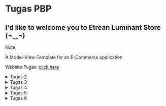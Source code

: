 # Tugas PBP
## I'd like to welcome you to Etrean Luminant Store (¬‿¬)

> [!NOTE]
> A Model-View-Template for an E-Commerce application 

Website Tugas: [click here](http://figo-favian-pbptugas2figo.pbp.cs.ui.ac.id/)

<details>
  <summary>Tugas 2</summary>

## Tugas 2 💻 

### 🟦🟥 Step-by-step:
1. Membuat Proyek Django baru
  - Membuat folder, directory, dan repo baru
  - Di dalam folder, gunakan `python -m venv venv` untuk membbuat virtual environment yang baru kemudian jalankan
  - Menyiapkan Framework dengan menginstall Django. Jika perlu, install dependencies lainnya dalam `requirements.txt`

  - Setelah semua sudah disiapkan, jalankan `python manage.py startproject [nama project] .` untuk membbuat proyek baru
2.  Buatlah aplikasi dengan menjalankan `python manage.py startapp main`
  -  Dalam `settings.py`, tambahkan `'main'`. Implementasi:
    ```
    INSTALLED_APPS = [
    'main',
     ...
     ]
    ```

3. Melakukan routing
  - Dengan `django.urls` import `path` dan `include` dalam urls.py

4. Membuat model pada aplikasi main 
  - Dalam `models.py` di directory main, import `models`
  - Buat class dengan nama `Product` dengan tiga attribut yaitu `name, price, dan description.`
  ```
  class Product(models.Model):
    mood = models.CharField(max_length=100) # nama produk disini
    price = models.IntegerField()  # harga produk
    description = models.TextField()  # deskripsi produk
  ````
  - Buatlah migrasi mode dengan menjalankan `python manage.py makemigrations`
  - Kemudian eksekusikan migrasi dengan `python manage.py migrate`

5. Membuat sebuah fungsi pada views.py untuk dikembalikan ke dalam sebuah template HTML yang menampilkan nama aplikasi, nama, dan kelas
  - isi views.py:
  ```
from django.shortcuts import render

def ingfo(request):
    context = {
        'nama': 'Figo Favian Ragazo',  # nama
        'kelas': 'PBP F'  # kelas 
    }
    return render(request, 'main.html', context)
  ``` 
  - Buat folder baru bernama di dalam main bernama `templates`
  - Dalam folder tersebut, buatlah file `main.html`
  - Isi main.html:
```
<head>
    <meta charset="UTF-8">
    <meta name="viewport" content="width=device-width, initial-scale=1.0">
    <title>App Info</title>
</head>
<body>
    <h1>Etrean Luminant Store</h1>
    <p>Nama: {{ nama }}</p>
    <p>Kelas: {{ kelas }}</p>
</body>
</html>
```
  -
  
6. Membuat sebuah routing pada urls.py aplikasi main untuk memetakan fungsi yang telah dibuat pada views.py
  - Buatlah file baru dengan nama `urls.py` dalam main
  - Isi urls.py:
```
from django.urls import path
from main.views import ingfo 
app_name = 'main'
urlpatterns = [
    # bisa menambahkan URL utk views
    path('', ingfo, name='main')
]
```

7. Melakukan deployment ke PWS terhadap aplikasi yang sudah dibuat sehingga nantinya dapat diakses oleh teman-temanmu melalui Internet
   - push repository lokal ke PWS 


### 🟦🟥 Bagan 

Visualisasi:

![image](https://github.com/user-attachments/assets/2f8c7cf5-e6a5-4ef3-a54c-3a313b13330b)

[Source Img](https://nitinnain.com/djangos-request-response-cycle/)

> Penjelasan Hubungan Komponen:

`urls.py`: Bertugas mencocokkan URL yang dikirimkan klien dengan view yang sesuai. Misalnya, jika klien mengirimkan request ke /home/, urls.py akan memetakan request tersebut ke view yang menangani halaman home.

`views.py`: Bertanggung jawab untuk menangani logika dari request, termasuk pengambilan data dari model dan menyiapkan data untuk template. Jika data dari database diperlukan, `views.py` akan memanggil `models.py`

`models.py`: Berisi definisi model dan struktur data. Menggunakan Django ORM, model mengatur interaksi dengan database. Misalnya, jika sebuah view memerlukan daftar item dari database, `models.py` akan menyediakan akses ke data tersebut.

`HTML Template`: Setelah data dikumpulkan di view, template digunakan untuk merender data tersebut menjadi halaman web yang akan ditampilkan kepada klien.

`Client Response`: Setelah halaman HTML selesai dirender, Django akan mengembalikannya sebagai respons HTTP ke klien, yang kemudian akan ditampilkan di browser atau perangkat lunak klien.

### 🟦🟥 Fungsi Git 
Fungsi Git dalam pengembangan perangkat lunak: Git adalah alat kontrol versi yang memfasilitasi pelacakan perubahan kode secara efektif dan kolaboratif. Dengan fitur branching dan merging, Git memungkinkan pengembangan beberapa fitur secara paralel tanpa mengganggu kode utama. Git juga menyimpan riwayat perubahan, memungkinkan rollback jika terjadi kesalahan, dan menjaga integritas proyek. Integrasi dengan platform seperti GitHub mendukung kolaborasi tim secara online, menjadikan pengembangan perangkat lunak lebih terstruktur, aman, dan efisien.

### 🟦🟥 Framework Django sebagai permulaan pembelajaran pengembangan perangkat lunak
Mengapa Django dijadikan permulaan pembelajaran pengembangan perangkat lunak: Django dipilih sebagai langkah awal dalam belajar pengembangan perangkat lunak karena memiliki arsitektur yang jelas dan fitur bawaan yang kaya seperti autentikasi dan panel admin. Ini mengurangi beban teknis sehingga pemula bisa fokus pada logika aplikasi. Dokumentasinya yang lengkap, komunitas yang aktif, serta integrasi keamanan membuat Django sangat ramah bagi pemula dan memberikan pondasi yang kuat untuk pengembangan proyek yang lebih besar.

### 🟦🟥 Model pada Django sebagai ORM
Mengapa model pada Django disebut sebagai ORM (Object-Relational Mapping): Django menggunakan ORM untuk memetakan objek dalam kode Python ke tabel di basis data relasional. Dengan ORM, pengembang dapat berinteraksi dengan data menggunakan metode Python tanpa perlu menulis SQL langsung. Setiap class model merepresentasikan tabel, dan setiap atributnya adalah kolom dalam tabel, yang membuat pengelolaan dan manipulasi data lebih mudah dan intuitif.
</details>

<details>
  <summary>Tugas 3</summary>

## Tugas 3 💻 

### 🟦🟥 Jelaskan mengapa kita memerlukan data delivery dalam pengimplementasian sebuah platform?
Dalam pengembangan sebuah platform, pertukaran data antara berbagai komponen sistem baik itu frontend, backend, maupun eksternal merupakan hal yang penting untuk diimplementasikan. Maka dari itu, data delivery dibutuhkan. Sebagai contoh, data delivery biasanya menggunakan protokol seperti HTTP dan data sering kali dikirim dalam format seperti JSON atau XML.

### 🟦🟥 Menurutmu, mana yang lebih baik antara XML dan JSON? Mengapa JSON lebih populer dibandingkan XML?
JSON lebih populer dikarenakan syntax yang lebih sederhana atau mudah dibaca dan dalam pengembagan web, JSON juga lebih ringan dan lebih cepat untuk diproses. Selain itu, JSON juga lebih lebih praktis dan efisien dalam pengiriman data.

### 🟦🟥 Jelaskan fungsi dari method is_valid() pada form Django dan mengapa kita membutuhkan method tersebut?
Pada form Django, fungsi dari method `is_valid` bertujuan untuk memvalidasi data yang dikirimkan oleh pengguna sebelum diproses ke dalam database. Validasi ini mencegah terjadinya kesalahan pada penyimpanan atau pengolahan data seperti tipe data yang salah atau field yang kosong. Jika data invalid, method akan mengembalikan nilai `False`, dan sebaliknya method ini mengembalikan nilai `True` jika data valid.

### 🟦🟥 Mengapa kita membutuhkan csrf_token saat membuat form di Django? Apa yang dapat terjadi jika kita tidak menambahkan csrf_token pada form Django? Bagaimana hal tersebut dapat dimanfaatkan oleh penyerang?
Sebelumnya, CSRF adalah serangan di mana penyerang mencoba membuat permintaan ke server dengan menggunakan kredensial pengguna yang sedang login tanpa sepengetahuan. Dengan menggunakan token CSRF, Django memastikan setiap permintaan POST yang dilakukan berasal dari sumber yang sah yang dibuat oleh aplikasi itu sendiri. Token CSRF memiliki nilai yang unik yang kemudian server akan memverifikasi token tersebut saat menerima permintaan. Jika dibiarkan tanpa `csrf_token`, penyerang dapat mengirimkan permintaan tanpa izin pengguna, mengubah data, dan hal berbahaya lainnya. 

### 🟦🟥 Jelaskan bagaimana cara kamu mengimplementasikan checklist di atas secara step-by-step (bukan hanya sekadar mengikuti tutorial)?
1. Untuk membuat input form untuk objek model, saya terlebih dahulu membuat skeleton berupa kerangka views. Guna melakukan ini sebelum melakukan tahap selanjutnya adalah supaya desain dalam situs web konsisten dan juga mencegah adanya pengulangan kode yang sama.
   Langkah implementasi: Pada direktori utama, inisiasi direktori baru bernama `templates` dan sisipkanlah HTML bernama `base.html` didalamnya (sebagai template dasar). Kemudian, saya menambahkan 'DIRS': [BASE_DIR / 'templates'] dalam settings.py agar `base.html` terbaca 

2. Untuk memperkuat keamanan dalam kode, saya mengubah primary key dari Integer menjadi UUID
   Langkah Implementasi: Hapus `db.sqlite3`, ubah `models.py` dengan import uuid dan tambahkan implementasi yang sesuai, kemudian migrate. 

3. Setelah sudah melakukan setup setup pada langkah selanjutnya, saya mengimplementasi input form. Tujuannya adalah agar saya dapat menambahkan data baru dalam halaman utama (dalam kasus ini, yaitu data Product)
   Langkah implementasi: Dalam direktori `main/`, buatlah `forms.py` kemudian saya menyesuaikan method untuk pembuatan forms. Selanjutnya, saya merevisi `views.py` dengan mengimport beberapa hal dan membuat function baru sebagai penerima request, import method `create_product`

4. Untuk memastikan apakah sudah berhasil, saya menjalankan manage.py dan kemudian membuka http://localhost:8000 

5. Langkah selanjutnya yang saya terapkan adalah dengan membuat 4 fungsi dalam `views.py` berupa XML, JSON, XML by ID, dan JSON by ID sebagai formatnya. Keempat fungsi ini berfungsi untuk memperlihatkan data data baru yang sudah ditambahkan.
   Langkah Implementasi: Membuat masing masing fungsi di dalam `views.py`, kemudian import dan inisiasi path masing masing method di dalam `urls.py`. 
Untuk memeriksa keempat format, saya menggunakan http://localhost:8000/xml/ , http://localhost:8000/json/ , http://localhost:8000/xml/[id]/ , dan http://localhost:8000/json/[id]/ 
Sebagai contoh:
{
    "model": "main.product",
    "pk": "c7af16dd-0ded-4915-b104-cc0cf0b172d8",
    "fields": {
      "name": "Iphone Galaxy Tab",
      "price": 399,
      "description": "Iphone x Android collabb cuyy"
    }
  }
Maka id-nya berupa  "pk": "c7af16dd-0ded-4915-b104-cc0cf0b172d8"

### 🟦🟥 Mengakses keempat URL di poin 2 menggunakan Postman, membuat screenshot dari hasil akses URL pada Postman, dan menambahkannya ke dalam README.md
![image](https://github.com/user-attachments/assets/64c95725-cbc1-49ae-9ba3-771ae9e92a24)
![image](https://github.com/user-attachments/assets/01da1508-8250-4700-b8ca-63d9a55104bf)
![image](https://github.com/user-attachments/assets/bb742c2c-aad9-4279-985e-fc926c1e00f6)
![image](https://github.com/user-attachments/assets/343c602d-06f2-47c4-b92f-e4bca102a12d)

</details>

<details>
  <summary>Tugas 4</summary>

## Tugas 4 💻 

### 🟦🟥 Apa perbedaan antara HttpResponseRedirect() dan redirect()

Secara umum, redirect() lebih fleksibel sebab HttpResponseRedirect() hanya hanya menerima URL sebagai argumen, redirect() mampu menerima model, view, atau URL dan menyederhanakan pengalihan dengan menyelesaikan URL menggunakan fungsi reverse() secara otomatis. 

```python
Contoh HttpResponseRedirect(): `return return HttpResponseRedirect('/main/')`
Contoh redirect(): `return redirect('main:show_main')`
```

### 🟦🟥 Jelaskan cara kerja penghubungan model Product dengan User!

Penghubungan model Product dengan User dilakukan melalui `ForeignKey` yang menghasilkan relasi one-to-many. Relasi one-to-many memastikan bahwa setiap produk dimiliki oleh satu pengguna, namun pengguna tersebut bisa memiliki banyak produk. Dalam implementasi, produk yang dibuat oleh user akan secara otomatis terhubung dengan user yang sedang login menggunakan `request.user`. Jika pengguna dihapus, semua produk yang terkait juga akan ikut dihapus. Relasi ForeignKey menggunakan parameter on_delete=models.CASCADE, yang berarti bahwa jika pengguna (User) dihapus, maka semua produk yang terkait dengan pengguna tersebut juga akan ikut dihapus dari database. Ini membantu menjaga konsistensi data dan mencegah adanya produk yang "terputus" dari pengguna.
Berikut contohnya:

```python
class Product(models.Model): 
user = models.ForeignKey(User, on_delete=models.CASCADE) 
Id models.UUIDField(primary_key=True, default=uuid.uuid4, editable=False) 
name = models.CharField(max_length=100) 
price = models.IntegerField()
description = models.TextField()  
```

### 🟦🟥 Apa perbedaan antara authentication dan authorization, apakah yang dilakukan saat pengguna login? Jelaskan bagaimana Django mengimplementasikan kedua konsep tersebut.

Authentication adalah proses verifikasi identitas user. Tujuan dari autentikasi adalah memastikan bahwa pengguna benar-benar merupakan orang yang mereka klaim. Authorization adalah proses yang menentukan hak akses yang dimiliki pengguna setelah authentication berhasil. Authorization memastikan apakah pengguna memiliki izin untuk mengakses sumber daya atau melakukan tindakan tertentu. Saat proses login, Django akan mengautentikasi melalui username dan password seperti umumnya, jika berhasil maka kemudian user akan diotorisasi. Berikut merupakan contoh implementasi dalam django:

```python
def login_user(request): 

if request.method == 'POST': 
form = AuthenticationForm(data=request.POST)

 if form.is_valid(): 
user = form.get_user()
login(request, user) 
response = HttpResponseRedirect(reverse("main:ingfo")) 
response.set_cookie('last_login', str(datetime.datetime.now())) 
return response
else:
 form = AuthenticationForm(request) 
context = {'form': form} 
return render(request, 'login.html', context)
```

### 🟦🟥 Bagaimana Django mengingat pengguna yang telah login? Jelaskan kegunaan lain dari cookies dan apakah semua cookies aman digunakan?

Django mengingat pengguna yang telah login dengan menggunakan sessions dan cookies. Saat user berhasil login, Django akan membuat session di server yang menyimpan informasi pengguna, seperti ID pengguna dan status autentikasi. Django kemudian mengirimkan session ID ke browser klien dalam bentuk cookie. Setiap kali pengguna melakukan request ke server, browser akan mengirim kembali cookie yang berisi session ID tersebut. Django kemudian membaca session ID tersebut, mencocokkannya dengan informasi sesi yang tersimpan di server, dan melanjutkan interaksi tanpa perlu pengguna login kembali.

Cookies memiliki kegunaan lain seperti menyimpan preferensi pengguna(bahasa yang dipilih, tema tampilan),  menyimpan status login user, melacak aktifitas user di seluruh situs, dan lain lain. Django mengimplementasikan beberapa sistem keamanan kepada cookies seperti CSRF Protection, Secure Cookies, dan HttpOnly, sebab terdapat cookies yang tidak sepenuhnya aman. 

### 🟦🟥 Jelaskan bagaimana cara kamu mengimplementasikan checklist di atas secara step-by-step (bukan hanya sekadar mengikuti tutorial).

✅ Mengimplementasikan fungsi registrasi, login, dan logout untuk memungkinkan pengguna untuk mengakses aplikasi sebelumnya dengan lancar.

1) Mengimplementasikan fungsi register dalam `views.py` dengan method `register`

```python
def register(request):
    form = UserCreationForm()

    if request.method == "POST":
        form = UserCreationForm(request.POST)
        if form.is_valid():
            form.save()
            messages.success(request, 'Your account has been successfully created!')
            return redirect('main:login')
    context = {'form':form}
    return render(request, 'register.html', context)

```

Penjelasan:
> Membuat form pendaftaran melalui `UserCreateForm()` nya Django. Dengan menangani POST, Jika form sudah valid maka data akan disimpan. Kemudian setelah terdaftar, akan di redirect ke halaman login

2) Mengimplementasikan fungsi login dalam `views.py` dengan method `login_user`

```python
def login_user(request):
    if request.method == 'POST':
        form = AuthenticationForm(data=request.POST)

        if form.is_valid():
            user = form.get_user()
            login(request, user)
            response = HttpResponseRedirect(reverse("main:ingfo"))
            response.set_cookie('last_login', str(datetime.datetime.now()))
            return response

    else:
        form = AuthenticationForm(request)
    context = {'form': form}
    return render(request, 'login.html', context)
```

Penjelasan:
> method ini menggunakan beberapa fungsi dari Django seperti AuthenticationForm untuk login, kemudian jika berhasil `HttpResponseRedirect` akan meredirect ke halaman utama.

3) Mengimplementasikan fungsi  dalam `views.py` dengan method `logout_user`

```python
def logout_user(request):
    logout(request)
    response = HttpResponseRedirect(reverse('main:login'))
    response.delete_cookie('last_login')
    return response
```

> Penjelasan:
* logout() akan menghapus session user dan setelah itu cookie akan di delete

4) Memetakan masing masing method ke dalam `urls.py`:

```python
urlpatterns = [
    ...
    path('register/', register, name='register'),
    path('login/', login_user, name='login'),
    path('logout/', logout_user, name='logout'),
]
```

5) Menambahkan `@login_required(login_url='/login')` di `views.py` untuk pengguna yang ingin login.


✅ Membuat dua akun pengguna dengan masing-masing tiga dummy data menggunakan model yang telah dibuat pada aplikasi sebelumnya untuk setiap akun di lokal.

1) Berikut dua akun pengguna yang diregister:

![Screenshot 2024-09-25 082118](https://github.com/user-attachments/assets/6fc9ca28-9ca7-4e31-980e-db67c430c9d8)

![Screenshot 2024-09-25 082234](https://github.com/user-attachments/assets/e717dc92-90e8-4f93-bd4e-9e3c765afa29)


2) Login kedua user dan tambahkan masing masing tiga dummy:

![Screenshot 2024-09-25 083216](https://github.com/user-attachments/assets/5e2513f9-d82f-4f88-948d-2612fd3f92ae)

![Screenshot 2024-09-25 083500](https://github.com/user-attachments/assets/ba59cc07-c53b-48d0-9c4c-321a3f6ac23e)


✅ Menghubungkan model Product dengan `User`

Mengupdate method `Product` di `models.py`

```python
class Product(models.Model):
    user = models.ForeignKey(User, on_delete=models.CASCADE)
    id = models.UUIDField(primary_key=True, default=uuid.uuid4, editable=False)
    name = models.CharField(max_length=100) 
    price = models.IntegerField()  
    description = models.TextField()  
```


> Penjelasan: Menambahkan field user dengan value `models.ForeignKey`. Penambahan ini akan menghubungkan User dengan Product dan akan berguna agar user dapat memiliki banyak Product. 


✅ Menampilkan detail informasi pengguna yang sedang logged in seperti username dan menerapkan cookies seperti last login pada halaman utama aplikasi.

1) Membuat cookie dengan nama `last_login` berisi waktu dari user login saat user tersebut berhasil login

```python
def login_user(request):
   if request.method == 'POST':
      form = AuthenticationForm(data=request.POST)

      if form.is_valid():
        user = form.get_user()
        login(request, user)
        response = HttpResponseRedirect(reverse("main:ingfo"))
        response.set_cookie('last_login', str(datetime.datetime.now()))
        return response

   else:
      form = AuthenticationForm(request)
   context = {'form': form}
   return render(request, 'login.html', context)
```

2) Menampilkan username sesuai data dengan menggunakan `request.user.username`:

```python
@login_required(login_url='/login')
def ingfo(request):
    product_entries = Product.objects.filter(user=request.user)
    
    context = {
        'nama': request.user.username,  # nama
        'kelas': 'PBP F',  # kelas 
        'product_entries': product_entries,
        'last_login': request.COOKIES['last_login'],
        }
    
    return render(request, 'main.html', context)
```

3) Username dan waktu login ditampilkan di `main.html` dengan format `{{ }} `
```python
<p>Nama: {{ nama }}</p>
<h5>Sesi terakhir login: {{ last_login }}</h5>
 ```
</details>  

<details>
  
  <summary>Tugas 5</summary>

## Tugas 5 💻

### 🟦🟥 Jika terdapat beberapa CSS selector untuk suatu elemen HTML, jelaskan urutan prioritas pengambilan CSS selector tersebut!

1. Aturan !important
Jika ada aturan CSS yang menggunakan !important, aturan ini akan memiliki prioritas tertinggi dan menimpa semua aturan lainnya, terlepas dari urutan selector atau sumbernya.
html:
```python
<p id="text" class="text" style="color: blue;">Hello World</p>
```
css:
```python
p { color: red !important; }
```

2. Inline Styles
Inline CSS adalah gaya yang diterapkan langsung pada elemen HTML melalui atribut style. Ini memiliki prioritas lebih tinggi daripada selector ID, class, atau elemen dalam stylesheet eksternal atau internal.
Html:
```html
<p id="text" class="text" style="color: green;">Hello World</p>
```
Css:
```css
#text { color: yellow; }
```

3. Selector ID
Selector yang menggunakan ID (#id) memiliki prioritas lebih tinggi daripada class, pseudo-class, atau selector elemen. Jika elemen memiliki aturan yang ditentukan oleh ID, maka gaya ini akan diterapkan.
Html:
```html
<p id="text" class="text">Hello World</p>
```
Css:
```css
#text {
	color: blue;
}

.text {
	color: yellow;
}
```


4. Classes, Pseudo-classes, dan Attribute Selectors
Selector yang menggunakan class (.class), pseudo-class (:hover, :focus), atau attribute selector ([type="text"]) memiliki prioritas lebih tinggi daripada selector elemen (p, div), tetapi lebih rendah dari ID dan inline style.
html:
```html
<p class="text">Hello World</p>
```
Css:
```css
.text {
	color: red;
}

p {
	color: yellow;
}
```

5. Selector Elemen dan Pseudo-elemen
Selector elemen (seperti p, div, h1) memiliki prioritas paling rendah dibandingkan selector lainnya, kecuali jika tidak ada aturan yang lebih spesifik.
html:
```html
<p>Hello World</p>
```
Css:
```css
p { color: green; }
```

6. Urutan Definisi dalam Stylesheet
Jika terdapat dua aturan dengan prioritas yang sama (misalnya, dua aturan elemen atau dua aturan class), maka aturan yang didefinisikan terakhir dalam stylesheet akan diterapkan.
html
```html
<p>Hello World</p>
```
Css
```css
p { color: yellow; } p { color: blue; }
```

7. Urutan Sumber CSS
Inline CSS: Memiliki prioritas tertinggi di antara sumber-sumber CSS lainnya karena diterapkan langsung di elemen HTML.
Contoh: <div style="color: red;">Contoh</div>
Internal CSS: Ditulis dalam tag <style> di dalam halaman HTML dan memiliki prioritas lebih rendah dari inline CSS, tetapi lebih tinggi dari external CSS.
Html:
<style> div { color: green; } </style>

### 🟦🟥 Mengapa responsive design menjadi konsep yang penting dalam pengembangan aplikasi web? Berikan contoh aplikasi yang sudah dan belum menerapkan responsive design

Responsive design adalah pendekatan dalam desain web yang memungkinkan tampilan sebuah situs atau aplikasi untuk beradaptasi dengan berbagai ukuran layar, seperti desktop, tablet, dan smartphone. Semakin banyak pengguna yang mengakses internet melalui perangkat mobile. Dengan menggunakan responsive design, situs web dapat memberikan pengalaman pengguna (UX) yang lebih baik di semua perangkat tanpa memerlukan versi terpisah untuk desktop dan mobile.
Jika sebuah situs tidak responsif, pengguna perangkat mobile mungkin mengalami kesulitan, seperti elemen yang terlalu kecil, teks yang sulit dibaca, atau layout yang berantakan. Namun, situs dengan desain responsif akan menyesuaikan elemen seperti ukuran teks, gambar, dan tata letak sehingga tetap mudah diakses dan digunakan di layar yang lebih kecil.
Responsive design juga penting untuk Search Engine Optimization), karena mesin pencari seperti Google memberikan peringkat lebih tinggi pada situs yang mobile-friendly, sehingga meningkatkan visibilitas situs tersebut dalam hasil pencarian.
Contoh aplikasi yang sudah menerapkan responsive design adalah YouTube. Youtube menyesuaikan letak dan elemen-elemen agar dapat diakses dengan nyaman di desktop dan perangkat mobile. Sebaliknya, beberapa situs lama, termasuk situs pemerintahan atau sistem internal seperti SiakNG, mungkin belum menerapkan responsive design dengan baik. Saat diakses melalui perangkat mobile, tampilan situs-situs ini sering kali tidak proporsional, dengan elemen-elemen yang terlalu kecil atau rusak, sehingga pengguna perlu memperbesar layar untuk berinteraksi.

### 🟦🟥 Jelaskan perbedaan antara margin, border, dan padding, serta cara untuk mengimplementasikan ketiga hal tersebut!

Dalam CSS, margin, border, dan padding adalah bagian dari CSS Box Model, yang mengatur bagaimana ruang di sekitar elemen diatur. Berikut penjelasan perbedaan ketiganya serta cara mengimplementasikannya:
1. Margin adalah jarak di luar elemen yang memisahkannya dari elemen lain. Margin tidak memiliki warna atau garis dan berfungsi untuk menciptakan ruang kosong di sekitar elemen. Misalnya, jika ingin menambahkan margin 30px di semua sisi elemen, bisa digunakan kode berikut:

css:
```css
div { margin: 30px; }
```

2. Border adalah garis yang mengelilingi elemen, yang berada di antara margin dan padding. Border memiliki warna, ketebalan, dan gaya yang bisa diatur (misalnya solid, dashed, atau dotted). Setiap sisi border dapat dikustomisasi secara terpisah. Contoh implementasi border hitam dengan ketebalan 3px dan gaya solid adalah:
Css
```css
div { border: 3px solid black; }
```

3. Padding adalah jarak di dalam elemen, antara isi elemen dengan border. Padding menciptakan ruang di dalam elemen, menjauhkan konten dari tepi border. Padding juga bersifat transparan dan dapat diatur secara individual untuk setiap sisi (atas, bawah, kiri, kanan). Berikut contoh menambahkan padding 30px di semua sisi elemen:
Css:
```css
div { padding: 30px; }
```
### 🟦🟥 Jelaskan konsep flex box dan grid layout beserta kegunaannya!

#### Flexbox (Flexible Box Layout)

Flexbox adalah model layout satu dimensi yang digunakan untuk menyusun elemen secara fleksibel baik dalam arah horizontal (baris) atau vertikal (kolom). Flexbox sangat berguna untuk mengatur tata letak yang lebih sederhana, di mana elemen-elemen perlu menyesuaikan ruang yang tersedia pada sumbu utama (main axis).

Kegunaan Flexbox:
Menyusun elemen dalam satu baris atau kolom secara rapi & membuat tata letak elemen secara responsif, di mana elemen bisa tumbuh atau menyusut sesuai dengan ruang yang tersedia.
Contoh penggunaan Flexbox:
css
```css
.container {
	display: flex;
	flex-direction: row;
	justify-content: space-between;
	align-items: center;
}
```

Situasi penggunaan Flexbox:
Menyusun elemen-elemen dalam navbar atau sidebar, menyusun galeri produk dalam satu baris, dan mengatur elemen-elemen dalam satu kolom secara vertikal pada layout mobile.

#### Grid Layout

Grid Layout adalah model layout dua dimensi yang memungkinkan pengaturan elemen secara fleksibel dalam baris dan kolom. Dengan grid, kita bisa mengatur tata letak halaman yang lebih kompleks dan terstruktur.
Kegunaan Grid Layout:
Menyusun elemen pada halaman dalam struktur baris dan kolom  sangat cocok untuk membuat layout yang lebih kompleks seperti dashboard, galeri, atau halaman utama dengan beberapa bagian.
Contoh penggunaan Grid Layout:
Css:
```css
.container {
	display: grid;
	grid-template-columns: 1fr 2fr;
	grid-gap: 30px;
}
```

Situasi penggunaan Grid Layout:
Membuat tata letak halaman web yang kompleks dengan bagian-bagian seperti header, sidebar, konten utama, dan footer, menyusun galeri gambar dalam beberapa baris dan kolom, membuat layout yang responsif dengan struktur grid yang dapat disesuaikan.


### 🟦🟥 Jelaskan bagaimana cara kamu mengimplementasikan checklist di atas secara step-by-step (bukan hanya sekadar mengikuti tutorial)!

✅ Implementasikan fungsi untuk menghapus dan mengedit product.

Pertama-tama, saya buat fungsi baru untuk menghapus dan mengedit produk bernama edit_product dan delete_product lalu dimapping di url dengan edit_product/<uuid:id> dan delete_product/<uuid:id>
```python
def edit_product(request, id):
    product = Product.objects.get(pk=id)  

    form = ProductForm(request.POST or None, instance=product)

    if form.is_valid() and request.method == "POST":
        form.save()  
        return HttpResponseRedirect(reverse('main:ingfo'))  
    
    context = {'form': form}
    return render(request, "edit_product.html", context) 

def delete_product(request, id):
    # Get mood berdasarkan id
    product = Product.objects.get(pk = id)
    # Hapus mood
    product.delete()
    # Kembali ke halaman awal
    return HttpResponseRedirect(reverse('main:ingfo'))
```

✅ Kustomisasi halaman login, register, dan tambah product semenarik mungkin.
Saya menggunakan Tailwind CSS, maka saya menambahkan tailwind kedalam aplikasi. Kemudian saya membuat tampilan untuk login halaman register, tambah product, dan edit product.
Halaman Login = Form login dengan tampilan responsif dan menggunakan Tailwind untuk styling input field dan tombol submit.
Halaman Register = Form pendaftaran dengan bantuan Tailwind membuat elemen form seperti input dan pesan error memiliki visibility lebih bagus.
Halaman Tambah Produk = Dengan tailwind, penempatan label dan input field lebih konsisten.

✅ Untuk setiap card product, buatlah dua buah button untuk mengedit dan menghapus product pada card tersebut!
saya definisikan komponen HTML baru dalam direktori main/templates/components bernama card_product.html. Kemudian implementasikan kedua button untuk mengedit dan menghapus berupa link yang menuju halaman baru berupa form.
```css
<div class="relative break-inside-avoid">
  <div class="relative top-5 bg-[#7289da] shadow-md rounded-lg mb-6 break-inside-avoid flex flex-col border-2 border-[#5a6bbd] transform rotate-1 hover:rotate-0 transition-transform duration-300">
      <div class="bg-[#7289da] text-white p-4 rounded-t-lg border-b-2 border-[#5a6bbd]">
          <h3 class="font-bold text-xl mb-2">{{ prod_entry.name }}</h3>
      </div>
      <div class="p-4">
          <p class="font-semibold text-lg mb-2 text-white">Product Description</p>
          <p class="text-white mb-2">{{ prod_entry.description }}</p>
          <p class="font-semibold text-lg mb-2 text-white">Price</p>
          <p class="text-white mb-2">${{ prod_entry.price }}</p>

          <div class="flex justify-end space-x-2 mt-4">
              <a href="{% url 'main:edit_product' prod_entry.pk %}" class="bg-[#424549] hover:bg-gray-700 text-white font-bold py-2 px-4 rounded-lg transition duration-300 shadow-md">
                  Edit
              </a>
              <a href="{% url 'main:delete_product' prod_entry.pk %}" class="bg-red-500 hover:bg-red-600 text-white font-bold py-2 px-4 rounded-lg transition duration-300 shadow-md">
                  Delete
              </a>
          </div>
      </div>
  </div>
</div>
```

✅ Buatlah navigation bar (navbar) untuk fitur-fitur pada aplikasi yang responsive terhadap perbedaan ukuran device, khususnya mobile dan desktop.
saya membuat berkas baru bernama navbar.html dalam direktori templates. Implementasi tampilan responsive
mengimplementasikan dropdown untuk ukuran layar kecil, seperti ukuran layar mobile.

```html
<div class="mobile-menu hidden md:hidden px-4 w-full md:max-w-full">
```
</details>

<details>
  <summary>Tugas 6</summary>

## Tugas 6

### 🟦🟥 Jelaskan manfaat dari penggunaan JavaScript dalam pengembangan aplikasi web!
  
JavaScript memiliki banyak sekali manfaat. Manfaat utamanya dapat berupa operasi asynchronus, mengubah Document Object Model, membuat web lebih responsif dan dinamis, dll.

Sebagai Contoh:
Kedinamisan dalam kode saya terdapat pada main.html JavaScript digunakan untuk menangani pembukaan dan penutupan modal (showModal() dan hideModal()), serta untuk menangani pengiriman data secara asynchronus (addProductEntry()). Contoh selanjutnya untuk mengubah Document Object Model berupa fungsi refreshProductEntries() menggunakan JavaScript untuk memperbarui konten dalam elemen dengan ID product_entry_cards berdasarkan data dari server.

### 🟦🟥 Jelaskan fungsi dari penggunaan await ketika kita menggunakan fetch()! Apa yang akan terjadi jika kita tidak menggunakan await?

fetch() adalah metode untuk melakukan permintaan HTTP asynchronus ke server. Seperti fetch, Await digunakan untuk menunggu hasil dari operasi asynchronus. Penggunaan await dan fetch() membuat penulisan kode asynchronus menjadi lebih mudah dibaca dan terstruktur.

tanpa await:
async function getProductEntries() {
  return fetch("{% url 'main:show_json' %}").then((res) => res.json());
}

tanpa await eksekusi kode selanjutnya akan berjalan sebelum data diambil dari server. Akibatnya akan menyebabkan error atau data tidak valid.

Maka dengan await:
async function getProductEntries() {
  const response = await fetch("{% url 'main:show_json' %}");
  return response.json();
}

### 🟦🟥 Mengapa kita perlu menggunakan decorator csrf_exempt pada view yang akan digunakan untuk AJAX POST?

Cross-Site Request Forgery adalah serangan yang memaksa pengguna yang sudah authenticate untuk mengirimkan permintaan yang tidak diinginkan ke aplikasi web. Django tersendiri memiliki pertahanan untuk mencegah hal tersebut. Dengan menggunakan @csrf_exempt digunakan untuk menonaktifkan proteksi CSRF, hal ini berguna saat menggunakan API atau AJAX POST tanpa mengirim token CSRF.

@csrf_exept ditaruh diatas fungsi add_product_entry_ajax:
```python
@csrf_exempt
@require_POST
def add_product_entry_ajax(request):
```

### 🟦🟥 Pada tutorial PBP minggu ini, pembersihan data input pengguna dilakukan di belakang (backend) juga. Mengapa hal tersebut tidak dilakukan di frontend saja?

Pembersihan data input pengguna dilakukan di backend karena keamanan yang lebih kuat sebab data yang dikirim dari frontend dapat lebih mudah dimanipulasi oleh pengguna. Dengan pembersihan di backend, semua data yang diterima telah dibersihkan dari serangan seperti Cross-Site Scripting (XSS), walaupun frontend sudah diubah.
Dengan ini, saya menggunakan  fungsi strip_tags yang diimport dari django.
Sebagai contoh:

```python
def add_product_entry_ajax(request):
    name = strip_tags(request.POST.get("name"))
    description = strip_tags(request.POST.get("description"))
    # ...
```

dan

```python
def clean_product(self):
        product = self.cleaned_data["name"]
        return strip_tags(product)
    
    def clean_description(self):
        description = self.cleaned_data["description"]
        return strip_tags(description)
```

### 🟦🟥 Jelaskan bagaimana cara kamu mengimplementasikan checklist di atas secara step-by-step (bukan hanya sekadar mengikuti tutorial)!

✅Mengubah tugas 5 yang telah dibuat sebelumnya menjadi menggunakan AJAX.

✅ AJAX GET
✅ Ubahlah kode cards data product agar dapat mendukung AJAX GET.

	Untuk mendapatkan objek-objek produk dari endpoint /json, pertama-tama saya menghapus `product_entries = Product.objects.filter(user=request.user)` dan `product_entries': product_entries`, di views.py karena kedua baris tersebut sudah redundant (tidak digunakan lagi). Selanjutnya saya memfilter penampilan pada show_json dan show_xml dengan menambahkan `data = Product.objects.filter(user=request.user)` di baris paling atas fungsi show_json dan show_xml. 
	
	Kemudian, pada main.html, saya menginisialisasi sebuah id baru dengan nama product_entry_cards, membuat fungsi baru didalam block script yang saya namakan `getProductEntries()`, dan menghapus block conditional di product_entries. 

✅ Lakukan pengambilan data product menggunakan AJAX GET. Pastikan bahwa data
yang diambil hanyalah data milik pengguna yang logged-in.

Untuk memastikan data hanyalah milik pengguna, pada tugas sebelumnya sudah terdapat  `@login_required(login_url='/login')` yang memastikan kalau dia telah logged-in. Kemudian fungsi show_json yang sudah diubah akan mengembalikan data json milik pengguna yang login. AJAX GET request akan di handle oleh async function getProductEntries() di main.html. `Product.objects.filter(user=request.user)` dalam fungsi show_json memastikan bahwa setiap pengguna hanya dapat mengakses data produk mereka sendiri.

✅ AJAX POST
✅ Buatlah sebuah tombol yang membuka sebuah modal dengan form untuk 
menambahkan product

Di dalam main.html, saya menambahkan sebuah tombol yang akan membuka modal ketika diklik.
Dengan menggunakan `onclick="showModal();"` built in javascript pada tombol akan memanggil showModal() yang dimana modal tersebut berisi form untuk menambahkan produk baru.
Berikut kode implementasinya:
```html
<button
  data-modal-target="crudModal"
  data-modal-toggle="crudModal"
  class="btn bg-[#7289da] hover:bg-[#5a6bbd] text-white font-bold py-2 px-4 rounded-lg transition duration-300 ease-in-out transform hover:-translate-y-1 hover:scale-105 mx-4"
  onclick="showModal();"
>
  Add New Product Entry by AJAX
</button>
```

✅ Buatlah fungsi view baru untuk menambahkan product baru ke dalam basis data.

Saya membuat fungsi view baru di views.py bernama `add_product_entry_ajax`, namun sebelumnya saya mengimpor csrf_exempt dan require_POST karena csrf_exempt karena permintaan dilakukan via AJAX dan view hanya menerima permintaan POST. kedua import tersebut ditaruh diatas fungsi `add_product_entry_ajax` dengan `@csrf_exempt` dan `@require_POST`. Saya juga mengimport dan menngunakan strip_tags di dalam fungsi tersebut guna untuk mencegah serangan XSS.

✅ Buatlah path /create-ajax/ yang mengarah ke fungsi view yang baru kamu buat.

Saya menambahkan path baru berupa `path('create-ajax/', views.add_product_entry_ajax, name='add_product_entry_ajax'),` di urls.py. Tujuan saya membuat path ini agar request POST ditangani dan fungsi add_product_entry_ajax akan dipanggil.
Berikut snippet implementasinya di kode saya:

```python
urlpatterns = [
	# ... path lainnya
	path('create-ajax/', views.add_product_entry_ajax, name='add_product_entry_ajax'),
]
```

✅ Hubungkan form yang telah kamu buat di dalam modal kamu ke path /create-ajax/.

Di main.html saya membuat function `addProductEntry` yang akan mengirimkan data form ke endpoint /create-ajax/ dengan memanfaatkan fetch dengan POST

Berikut snippet kode yang menangani pengirima form dengan ajax
```html
function addProductEntry() {
    fetch("{% url 'main:add_product_entry_ajax' %}", {
      method: 'POST',
      body: new FormData(document.querySelector('#productEntryForm')),
    }).then((response) => refreshProductEntries());

    document.getElementById('productEntryForm').reset();
    document.querySelector("[data-modal-toggle='crudModal']").click();

    return false;
}
```

Jika proses berhasil, fungsi addProductEtry akan memanggil `refreshProductEntries()` untuk memperbarui daftar produk tanpa harus ngereload halaman

bagian kode yang menangani request POST ke /create-ajax/ dan pemanggilan fungsi add_product_entry_ajax

```html
<form id="productEntryForm">
  <div class="mb-4">
      <label for="name" class="block text-sm font-medium" style="color: #ffffff;">Product Name</label>
      <input type="text" id="nama" name="name" class="mt-1 block w-full rounded-md p-2" style="background-color: #2c2f33; color: #ffffff; border: 1px solid #7289da;" required />
  </div>
  <div class="mb-4">
      <label for="price" class="block text-sm font-medium" style="color: #ffffff;">Price</label>
      <input type="number" id="price" name="price" min="0" class="mt-1 block w-full rounded-md p-2" style="background-color: #2c2f33; color: #ffffff; border: 1px solid #7289da;" required />
  </div>
  <div class="mb-4">
      <label for="description" class="block text-sm font-medium" style="color: #ffffff;">Description</label>
      <textarea id="description" name="description" rows="3" class="mt-1 block w-full rounded-md p-2" style="background-color: #2c2f33; color: #ffffff; border: 1px solid #7289da;" required></textarea>
  </div>
</form>
```

✅ Lakukan refresh pada halaman utama secara asinkronus untuk menampilkan daftar product terbaru tanpa reload halaman utama secara keseluruhan

Tanpa ngereload halaman, halamam utama akan direfresh karena saya mengimplementasikan fungsi  refreshProductEntries di main.html dengan memperbarui daftar produk menggunakan AJAX.
Fungsi refreshProductEntries saya akan mengambil data produk terbaru menggunakawn getProductEtries() yg mengirimkan request ke AJAX GET di /json. refreshProdukEntries kemudian akan mengupdate elemen menjadi baru dengan ID product_entry_cards utk menampilkan daftar produk terbaru tanpa ngereload seluruh halaman.

Berikut snippet kode saya:

```html
async function refreshProductEntries() {
    document.getElementById("product_entry_cards").innerHTML = "";
    document.getElementById("product_entry_cards").className = "";
    const productEntries = await getProductEntries();
    let htmlString = "";
    let classNameString = "";

    if (productEntries.length === 0) {
        classNameString = "flex flex-col items-center justify-center min-h-[24rem] p-6";
        htmlString = `
            <div class="flex flex-col items-center justify-center min-h-[24rem] p-6">
                <img src="{% static 'image/sedih-banget.png' %}" alt="Sad face" class="w-32 h-32 mb-4"/>
                <p class="text-center text-gray-600 mt-4">Belum ada data product pada Etrean Luminant Store.</p>
            </div>
        `;
    } else {
        classNameString = "columns-1 sm:columns-2 lg:columns-3 gap-6 space-y-6 w-full"
        productEntries.forEach((item) => {
          const name = DOMPurify.sanitize(item.fields.name);
          const price = DOMPurify.sanitize(item.fields.price);
          const description = DOMPurify.sanitize(item.fields.description);

          htmlString += `
          <div class="relative break-inside-avoid">
              <div class="relative top-5 bg-[#7289da] shadow-md rounded-lg mb-6 break-inside-avoid flex flex-col border-2 border-[#5a6bbd] transform rotate-1 hover:rotate-0 transition-transform duration-300">
                  <div class="bg-[#7289da] text-white p-4 rounded-t-lg border-b-2 border-[#5a6bbd]">
                      <h3 class="font-bold text-xl mb-2">${name}</h3>
                  </div>
                  <div class="p-4">
                      <p class="font-semibold text-lg mb-2 text-white">Product Description</p>
                      <p class="text-white mb-2">${description}</p>
                      <p class="font-semibold text-lg mb-2 text-white">Price</p>
                      <p class="text-white mb-2">$${price}</p>
                  </div>
                  <div class="flex justify-end space-x-2 mt-4 p-4">
                      <a href="/edit_product/${item.pk}" class="bg-[#424549] hover:bg-gray-700 text-white font-bold py-2 px-4 rounded-lg transition duration-300 shadow-md">
                          Edit
                      </a>
                      <a href="/delete_product/${item.pk}" class="bg-red-500 hover:bg-red-600 text-white font-bold py-2 px-4 rounded-lg transition duration-300 shadow-md">
                          Delete
                      </a>
                  </div>
              </div>
          </div>`;
      });
    }
    document.getElementById("product_entry_cards").className = classNameString;
    document.getElementById("product_entry_cards").innerHTML = htmlString;
}
```
  </details>